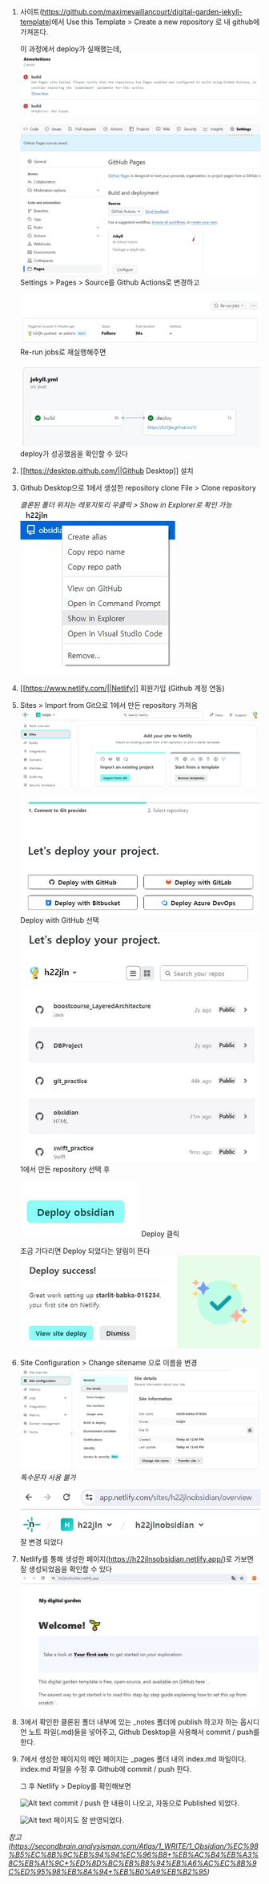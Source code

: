 1. 사이트(https://github.com/maximevaillancourt/digital-garden-jekyll-template)에서 Use this Template > Create a new repository 로 내 github에 가져온다.
	
	이 과정에서 deploy가 실패했는데,
	![Alt text](image/32.jpg)
	
	![Alt text](image/33.jpg)
	Settings > Pages > Source를 Github Actions로 변경하고
	
	 ![Alt text](image/34.jpg)
	 Re-run jobs로 재실행해주면
	
	![Alt text](image/35.jpg)
	deploy가 성공했음을 확인할 수 있다

2. [[https://desktop.github.com/||Github Desktop]] 설치

3. Github Desktop으로 1에서 생성한 repository clone
	File > Clone repository
	
	*클론된 폴더 위치는 레포지토리 우클릭 > Show in Explorer로 확인 가능*
	![Alt text](image/23.jpg)

4. [[https://www.netlify.com/||Netlify]] 회원가입 (Github 계정 연동)

5. Sites > Import from Git으로 1에서 만든 repository 가져옴
	![Alt text](image/24.jpg)
	
	
	![Alt text](image/25.jpg)
	Deploy with GitHub 선택
	
	
	![Alt text](image/26.jpg)
	1에서 만든 repository 선택 후
	
	![Alt text](image/27.jpg)
	Deploy 클릭

	
	조금 기다리면 Deploy 되었다는 알림이 뜬다
	![Alt text](image/28.jpg)

6. Site Configuration > Change sitename 으로 이름을 변경
	![Alt text](image/29.jpg)
	*특수문자 사용 불가*
	
	 
	![Alt text](image/30.jpg)
	잘 변경 되었다

7. Netlify를 통해 생성한 페이지(https://h22jlnsobsidian.netlify.app/)로 가보면 잘 생성되었음을 확인할 수 있다
	![Alt text](image/31.jpg)

8. 3에서 확인한 클론된 폴더 내부에 있는 \_notes 폴더에 publish 하고자 하는 옵시디언 노트 파일(.md)들을 넣어주고, Github Desktop을 사용해서 commit / push를 한다.

9. 7에서 생성한 페이지의 메인 페이지는 \_pages 폴더 내의 index.md 파일이다.
	index.md 파일을 수정 후 Github에 commit / push 한다.
	
	그 후 Netlify > Deploy를 확인해보면
	
	![Alt text](image/36.jpg)
	commit / push 한 내용이 나오고, 자동으로 Published 되었다.
	
	![Alt text](image/37.jpg)
	페이지도 잘 반영되었다.



*참고 (https://secondbrain.analysisman.com/Atlas/1_WRITE/1_Obsidian/%EC%98%B5%EC%8B%9C%EB%94%94%EC%96%B8+%EB%AC%B4%EB%A3%8C%EB%A1%9C+%ED%8D%BC%EB%B8%94%EB%A6%AC%EC%8B%9C%ED%95%98%EB%8A%94+%EB%B0%A9%EB%B2%95)*
